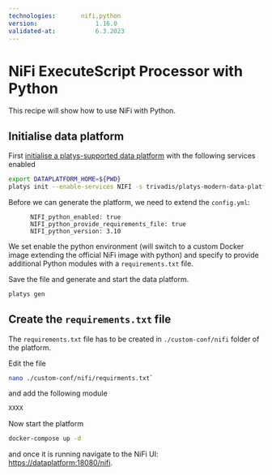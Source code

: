 ```yaml
---
technologies:       nifi,python
version:				1.16.0
validated-at:			6.3.2023
---
```



# NiFi ExecuteScript Processor with Python

This recipe will show how to use NiFi with Python. 

## Initialise data platform

First [initialise a platys-supported data platform](../documentation/getting-started.md) with the following services enabled

```bash
export DATAPLATFORM_HOME=${PWD}
platys init --enable-services NIFI -s trivadis/platys-modern-data-platform -w 1.16.0
```

Before we can generate the platform, we need to extend the `config.yml`:

```
      NIFI_python_enabled: true
      NIFI_python_provide_requirements_file: true
      NIFI_python_version: 3.10
```

We set enable the python environment (will switch to a custom Docker image extending the official NiFi image with python) and specify to provide additional Python modules with a `requirements.txt` file.

Save the file and generate and start the data platform.

```bash
platys gen
```

## Create the `requirements.txt` file

The `requirements.txt` file has to be created in `./custom-conf/nifi` folder of the platform. 

Edit the file 

```bash
nano ./custom-conf/nifi/requirments.txt`
```

and add the following module

```bash
XXXX
```

Now start the platform

```bash
docker-compose up -d
```

and once it is running navigate to the NiFi UI: <https://dataplatform:18080/nifi>.
